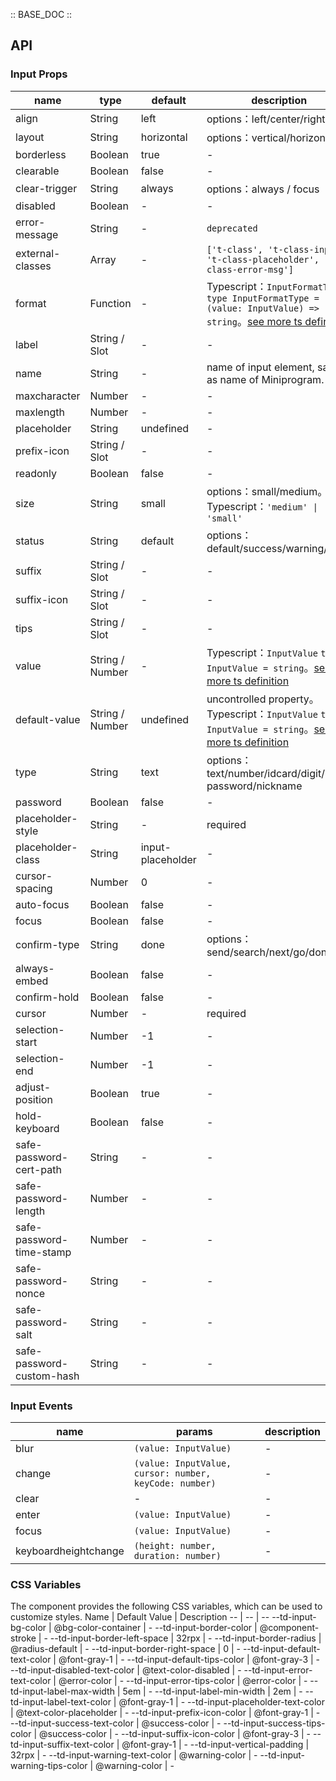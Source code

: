 :: BASE_DOC ::

## API

### Input Props

name | type | default | description | required
-- | -- | -- | -- | --
align | String | left | options：left/center/right | N
layout | String | horizontal | options：vertical/horizontal | N
borderless | Boolean | true | \- | N
clearable | Boolean | false | \- | N
clear-trigger | String | always | options：always / focus | N
disabled | Boolean | - | \- | N
error-message | String | - | `deprecated` | N
external-classes | Array | - | `['t-class', 't-class-input', 't-class-placeholder', 't-class-error-msg']` | N
format | Function | - | Typescript：`InputFormatType` `type InputFormatType = (value: InputValue) => string`。[see more ts definition](https://github.com/Tencent/tdesign-miniprogram/tree/develop/src/input/type.ts) | N
label | String / Slot | - | \- | N
name | String | - | name of input element, same as name of Miniprogram. | N
maxcharacter | Number | - | \- | N
maxlength | Number | - | \- | N
placeholder | String | undefined | \- | N
prefix-icon | String / Slot | - | \- | N
readonly | Boolean | false | \- | N
size | String | small | options：small/medium。Typescript：`'medium' \| 'small'` | N
status | String | default | options：default/success/warning/error | N
suffix | String / Slot | - | \- | N
suffix-icon | String / Slot | - | \- | N
tips | String / Slot | - | \- | N
value | String / Number | - | Typescript：`InputValue` `type InputValue = string`。[see more ts definition](https://github.com/Tencent/tdesign-miniprogram/tree/develop/src/input/type.ts) | N
default-value | String / Number | undefined | uncontrolled property。Typescript：`InputValue` `type InputValue = string`。[see more ts definition](https://github.com/Tencent/tdesign-miniprogram/tree/develop/src/input/type.ts) | N
type | String | text | options：text/number/idcard/digit/safe-password/nickname | N
password | Boolean | false | \- | N
placeholder-style | String | - | required | Y
placeholder-class | String | input-placeholder | \- | N
cursor-spacing | Number | 0 | \- | N
auto-focus | Boolean | false | \- | N
focus | Boolean | false | \- | N
confirm-type | String | done | options：send/search/next/go/done | N
always-embed | Boolean | false | \- | N
confirm-hold | Boolean | false | \- | N
cursor | Number | - | required | Y
selection-start | Number | -1 | \- | N
selection-end | Number | -1 | \- | N
adjust-position | Boolean | true | \- | N
hold-keyboard | Boolean | false | \- | N
safe-password-cert-path | String | - | \- | N
safe-password-length | Number | - | \- | N
safe-password-time-stamp | Number | - | \- | N
safe-password-nonce | String | - | \- | N
safe-password-salt | String | - | \- | N
safe-password-custom-hash | String | - | \- | N
### Input Events

name | params | description
-- | -- | --
blur | `(value: InputValue)` | \-
change | `(value: InputValue, cursor: number, keyCode: number)` | \-
clear | \- | \-
enter | `(value: InputValue)` | \-
focus | `(value: InputValue)` | \-
keyboardheightchange | `(height: number, duration: number)` | \-


### CSS Variables
The component provides the following CSS variables, which can be used to customize styles.
Name | Default Value | Description 
-- | -- | --
--td-input-bg-color | @bg-color-container | - 
--td-input-border-color | @component-stroke | - 
--td-input-border-left-space | 32rpx | - 
--td-input-border-radius | @radius-default | - 
--td-input-border-right-space | 0 | - 
--td-input-default-text-color | @font-gray-1 | - 
--td-input-default-tips-color | @font-gray-3 | - 
--td-input-disabled-text-color | @text-color-disabled | - 
--td-input-error-text-color | @error-color | - 
--td-input-error-tips-color | @error-color | - 
--td-input-label-max-width | 5em | - 
--td-input-label-min-width | 2em | - 
--td-input-label-text-color | @font-gray-1 | - 
--td-input-placeholder-text-color | @text-color-placeholder | - 
--td-input-prefix-icon-color | @font-gray-1 | - 
--td-input-success-text-color | @success-color | - 
--td-input-success-tips-color | @success-color | - 
--td-input-suffix-icon-color | @font-gray-3 | - 
--td-input-suffix-text-color | @font-gray-1 | - 
--td-input-vertical-padding | 32rpx | - 
--td-input-warning-text-color | @warning-color | - 
--td-input-warning-tips-color | @warning-color | - 
